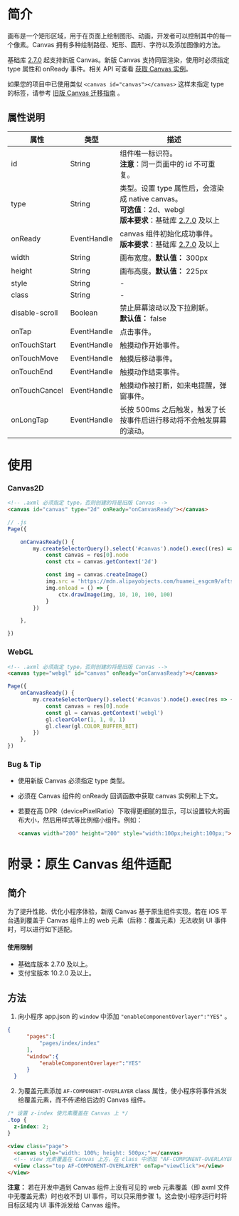 # 简介

画布是一个矩形区域，用于在页面上绘制图形、动画，开发者可以控制其中的每一个像素。Canvas 拥有多种绘制路径、矩形、圆形、字符以及添加图像的方法。

基础库 [2.7.0](https://opendocs.alipay.com/mini/framework/lib-upgrade-v2) 起支持新版 Canvas。新版 Canvas 支持同层渲染，使用时必须指定 type 属性和 onReady 事件。相关 API 可查看 [获取 Canvas 实例](https://opendocs.alipay.com/mini/01vzqv)。

如果您的项目中已使用类似 `<canvas id="canvas"></canvas>` 这样未指定 type 的标签，请参考 [旧版 Canvas 迁移指南](https://opendocs.alipay.com/mini/055eid) 。



## 属性说明

| **属性**       | **类型**    | **描述**                                                     |
| -------------- | ----------- | ------------------------------------------------------------ |
| id             | String      | 组件唯一标识符。<br />**注意**：同一页面中的 id 不可重复。   |
| type           | String      | 类型。设置 type 属性后，会渲染成 native canvas。<br />**可选值**：2d、webgl<br />**版本要求**：基础库 [2.7.0](https://opendocs.alipay.com/mini/framework/compatibility) 及以上 |
| onReady        | EventHandle | canvas 组件初始化成功事件。<br />**版本要求**：基础库 [2.7.0](https://opendocs.alipay.com/mini/framework/compatibility) 及以上 |
| width          | String      | 画布宽度。**默认值：** 300px                                 |
| height         | String      | 画布高度。**默认值：** 225px                                 |
| style          | String      | -                                                            |
| class          | String      | -                                                            |
| disable-scroll | Boolean     | 禁止屏幕滚动以及下拉刷新。<br />**默认值：** false           |
| onTap          | EventHandle | 点击事件。                                                   |
| onTouchStart   | EventHandle | 触摸动作开始事件。                                           |
| onTouchMove    | EventHandle | 触摸后移动事件。                                             |
| onTouchEnd     | EventHandle | 触摸动作结束事件。                                           |
| onTouchCancel  | EventHandle | 触摸动作被打断，如来电提醒，弹窗事件。                       |
| onLongTap      | EventHandle | 长按 500ms 之后触发，触发了长按事件后进行移动将不会触发屏幕的滚动。 |



# 使用

### Canvas2D

```html
<!-- .axml 必须指定 type，否则创建的将是旧版 Canvas -->
<canvas id="canvas" type="2d" onReady="onCanvasReady"></canvas>
```

```javascript
// .js
Page({

    onCanvasReady() {
        my.createSelectorQuery().select('#canvas').node().exec((res) => {
            const canvas = res[0].node
            const ctx = canvas.getContext('2d')

            const img = canvas.createImage()
            img.src = 'https://mdn.alipayobjects.com/huamei_esgcm9/afts/img/A*vlKfQKOGboQAAAAAAAAAAAAADsaJAQ/original'
            img.onload = () => {
                ctx.drawImage(img, 10, 10, 100, 100)
            }
        })

    },

})
```

### WebGL

```html
<!-- .axml 必须指定 type，否则创建的将是旧版 Canvas -->
<canvas type="webgl" id="canvas" onReady="onCanvasReady"></canvas>
```

```javascript
Page({
    onCanvasReady() {
        my.createSelectorQuery().select('#canvas').node().exec(res => {
            const canvas = res[0].node
            const gl = canvas.getContext('webgl')
            gl.clearColor(1, 1, 0, 1)
            gl.clear(gl.COLOR_BUFFER_BIT)
        })
    },
})
```

### Bug & Tip

- 使用新版 Canvas 必须指定 type 类型。

- 必须在 Canvas 组件的 onReady 回调函数中获取 canvas 实例和上下文。

- 若要在高 DPR（devicePixelRatio）下取得更细腻的显示，可以设置较大的画布大小，然后用样式等比例缩小组件。例如：

  ```html
  <canvas width="200" height="200" style="width:100px;height:100px;"></canvas>
  ```

  



# 附录：原生 Canvas 组件适配

## 简介

为了提升性能、优化小程序体验，新版 Canvas 基于原生组件实现。若在 iOS 平台遇到覆盖于 Canvas 组件上的 web 元素（后称：覆盖元素）无法收到 UI 事件时，可以进行如下适配。

#### 使用限制

- 基础库版本 2.7.0 及以上。
- 支付宝版本 10.2.0 及以上。

## 方法

1. 向小程序 app.json 的 `window` 中添加 `"enableComponentOverlayer":"YES"` 。

```json
{
	  "pages":[
		  "pages/index/index"
	  ],
	  "window":{
		  "enableComponentOverlayer":"YES"
	  }
  }
```

2. 为覆盖元素添加 `AF-COMPONENT-OVERLAYER` class 属性，使小程序将事件派发给覆盖元素，而不传递给后边的 Canvas 组件。

```css
/* 设置 z-index 使元素覆盖在 Canvas 上 */
.top {
  z-index: 2;
}
```

```html
<view class="page">
  <canvas style="width: 100%; height: 500px;"></canvas>
  <!-- view 元素覆盖在 Canvas 上方，在 class 中添加 "AF-COMPONENT-OVERLAYER" 即可接收到 UI 事件 -->
  <view class="top AF-COMPONENT-OVERLAYER" onTap="viewClick"></view>
</view>
```

**注意：** 若在开发中遇到 Canvas 组件上没有可见的 web 元素覆盖（即 axml 文件中无覆盖元素）时也收不到 UI 事件，可以只采用步骤 1。这会使小程序运行时将目标区域内 UI 事件派发给 Canvas 组件。
